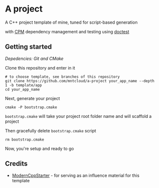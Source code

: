 # A project
A C++ project template of mine, tuned for script-based generation

with [CPM](https://github.com/cpm-cmake/CPM.cmake) dependency management and testing using [doctest](https://github.com/doctest/doctest)

## Getting started
*Depedencies: Git and CMake*

Clone this repository and enter in it
```shell
# to choose template, see branches of this repository
git clone https://github.com/mntcloud/a-project your_app_name --depth 1 -b template/app
cd your_app_name
```
Next, generate your project 
```shell
cmake -P bootstrap.cmake
```
`bootstrap.cmake` will take your project root folder name and will scaffold a project

Then gracefully delete `bootstrap.cmake` script
```shell
rm bootstrap.cmake
```
Now, you're setup and ready to go

## Credits
- [ModernCppStarter](https://github.com/TheLartians/ModernCppStarter) - for serving as an influence material for this template
